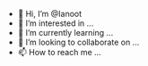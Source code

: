 - 👋 Hi, I’m @Ianoot
- 👀 I’m interested in ...
- 🌱 I’m currently learning ...
- 💞️ I’m looking to collaborate on ...
- 📫 How to reach me ...

<!---
Ianoot/Ianoot is a ✨ special ✨ repository because its `README.md` (this file) appears on your GitHub profile.
You can click the Preview link to take a look at your changes.
--->
